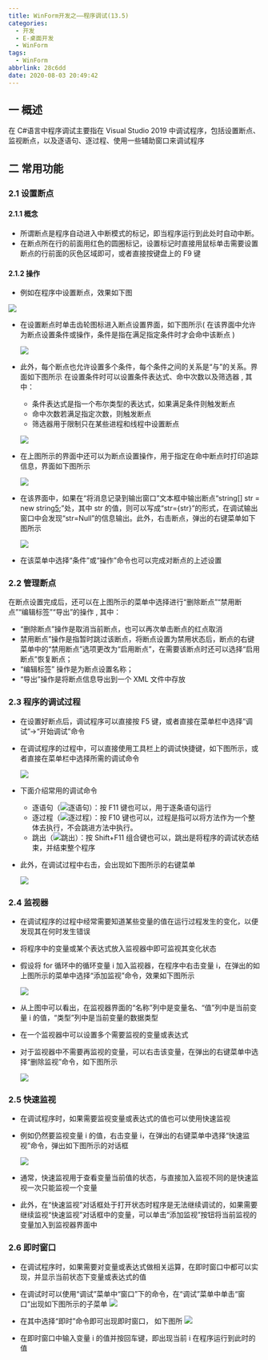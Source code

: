 ```yaml
---
title: WinForm开发之——程序调试(13.5)
categories:
  - 开发
  - E-桌面开发
  - WinForm
tags:
  - WinForm
abbrlink: 28c6dd
date: 2020-08-03 20:49:42
---
```

## 一 概述

 在 C#语言中程序调试主要指在 Visual Studio 2019 中调试程序，包括设置断点、监视断点，以及逐语句、逐过程、使用一些辅助窗口来调试程序 

<!--more-->

## 二 常用功能

### 2.1 设置断点

#### 2.1.1 概念

*  所谓断点是程序自动进入中断模式的标记，即当程序运行到此处时自动中断。
* 在断点所在行的前面用红色的圆圈标记，设置标记时直接用鼠标单击需要设置断点的行前面的灰色区域即可，或者直接按键盘上的 F9 键 

#### 2.1.2 操作

*  例如在程序中设置断点，效果如下图 

  ![][1]
  
* 在设置断点时单击齿轮图标进入断点设置界面，如下图所示( 在该界面中允许为断点设置条件或操作，条件是指在满足指定条件时才会命中该断点 )

  ![][2]
  
* 此外，每个断点也允许设置多个条件，每个条件之间的关系是“与”的关系。界面如下图所示
在设置条件时可以设置条件表达式、命中次数以及筛选器 , 其中： 

  -  条件表达式是指一个布尔类型的表达式，如果满足条件则触发断点 
  -  命中次数若满足指定次数，则触发断点 
  -  筛选器用于限制只在某些进程和线程中设置断点 

  ![][3]
  
* 在上图所示的界面中还可以为断点设置操作，用于指定在命中断点时打印追踪信息，界面如下图所示

  ![][4]
  
* 在该界面中，如果在“将消息记录到输出窗口”文本框中输出断点“string[] str = new string[5];”处，其中 str 的值，则可以写成“str={str}”的形式，在调试输出窗口中会发现“str=Null”的信息输出。此外，右击断点，弹出的右键菜单如下图所示

  ![][5]
* 在该菜单中选择“条件”或“操作”命令也可以完成对断点的上述设置

### 2.2 管理断点

 在断点设置完成后，还可以在上图所示的菜单中选择进行“删除断点”“禁用断点”“编辑标签”“导出”的操作 , 其中： 

*  “删除断点”操作是取消当前断点，也可以再次单击断点的红点取消 
*  禁用断点”操作是指暂时跳过该断点，将断点设置为禁用状态后，断点的右键菜单中的“禁用断点”选项更改为“启用断点”，在需要该断点时还可以选择“启用断点”恢复断点； 
* “编辑标签” 操作是为断点设置名称；
*  “导出”操作是将断点信息导出到一个 XML 文件中存放 

### 2.3 程序的调试过程

* 在设置好断点后，调试程序可以直接按 F5 键，或者直接在菜单栏中选择“调试”→“开始调试”命令 

* 在调试程序的过程中，可以直接使用工具栏上的调试快捷键，如下图所示，或者直接在菜单栏中选择所需的调试命令 

  ![][6]
  
* 下面介绍常用的调试命令

  -  逐语句（![逐语句](http://c.biancheng.net/uploads/allimg/190403/4-1Z403101S5T9.gif)）：按 F11 键也可以，用于逐条语句运行 
  - 逐过程（![逐过程](http://c.biancheng.net/uploads/allimg/190403/4-1Z403101ZK27.gif)）：按 F10 键也可以，过程是指可以将方法作为一个整体去执行，不会跳进方法中执行。
  -  跳出（![跳出](http://c.biancheng.net/uploads/allimg/190403/4-1Z403101944544.gif)）：按 Shift+F11 组合键也可以，跳出是将程序的调试状态结束，并结束整个程序 

* 此外，在调试过程中右击，会出现如下图所示的右键菜单

  ![][7]
### 2.4 监视器

* 在调试程序的过程中经常需要知道某些变量的值在运行过程发生的变化，以便发现其在何时发生错误 

* 将程序中的变量或某个表达式放入监视器中即可监视其变化状态 

* 假设将 for 循环中的循环变量 i 加入监视器，在程序中右击变量 i，在弹出的如上图所示的菜单中选择“添加监视”命令，效果如下图所示 

  ![][8]
  
* 从上图中可以看出，在监视器界面的“名称”列中是变量名、“值”列中是当前变量 i 的值，“类型”列中是当前变量的数据类型

* 在一个监视器中可以设置多个需要监视的变量或表达式

* 对于监视器中不需要再监视的变量，可以右击该变量，在弹出的右键菜单中选择“删除监视”命令，如下图所示

  ![][9]
### 2.5 快速监视

* 在调试程序时，如果需要监视变量或表达式的值也可以使用快速监视 

* 例如仍然要监视变量 i 的值，右击变量 i，在弹出的右键菜单中选择“快速监视”命令，弹出如下图所示的对话框

  ![][10] 
  
* 通常，快速监视用于查看变量当前值的状态，与直接加入监视不同的是快速监视一次只能监视一个变量
*  此外，在“快速监视”对话框处于打开状态时程序是无法继续调试的，如果需要继续监视“快速监视”对话框中的变量，可以单击“添加监视”按钮将当前监视的变量加入到监视器界面中 

### 2.6 即时窗口

* 在调试程序时，如果需要对变量或表达式做相关运算，在即时窗口中都可以实现，并显示当前状态下变量或表达式的值 

* 在调试时可以使用“调试”菜单中“窗口”下的命令，在“调试”菜单中单击“窗口”出现如下图所示的子菜单 
  ![][11]
* 在其中选择“即时”命令即可出现即时窗口， 如下图所
  ![][12]
* 在即时窗口中输入变量 i 的值并按回车键，即出现当前 i 在程序运行到此时的值



[1]:https://cdn.jsdelivr.net/gh/PGzxc/CDN/blog-image/csharp-break-point-set.png
[2]:https://cdn.jsdelivr.net/gh/PGzxc/CDN/blog-image/csharp-break-point-set-view.png
[3]:https://cdn.jsdelivr.net/gh/PGzxc/CDN/blog-image/csharp-break-point-set-or-relate.png
[4]:https://cdn.jsdelivr.net/gh/PGzxc/CDN/blog-image/csharp-break-point-view-track.png
[5]:https://cdn.jsdelivr.net/gh/PGzxc/CDN/blog-image/csharp-break-point-str-right-key.png
[6]:https://cdn.jsdelivr.net/gh/PGzxc/CDN/blog-image/csharp-debug-f5-progress.png
[7]:https://cdn.jsdelivr.net/gh/PGzxc/CDN/blog-image/csharp-debug-right-keyboard.png
[8]:https://cdn.jsdelivr.net/gh/PGzxc/CDN/blog-image/csharp-debug-monitor-i.png
[9]:https://cdn.jsdelivr.net/gh/PGzxc/CDN/blog-image/csharp-debug-monitor-delete-monotor.png
[10]:https://cdn.jsdelivr.net/gh/PGzxc/CDN/blog-image/csharp-monitor-quiclly.png
[11]:https://cdn.jsdelivr.net/gh/PGzxc/CDN/blog-image/csharp-debug-im-windows-right.png
[12]:https://cdn.jsdelivr.net/gh/PGzxc/CDN/blog-image/csharp-debug-im-windows.png